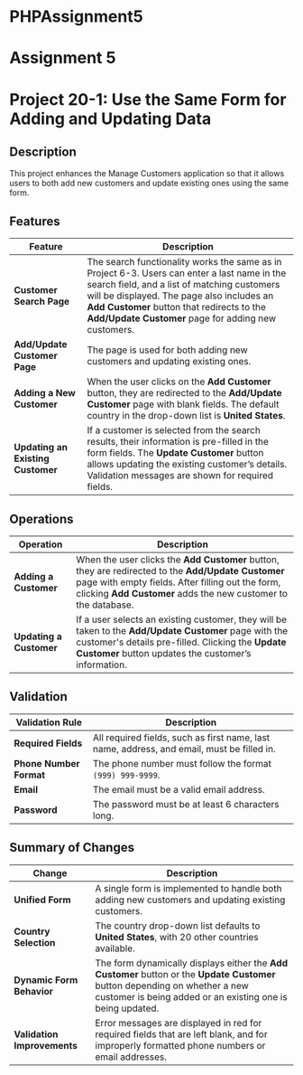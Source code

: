# PHPAssignment5
# Assignment 5


# Project 20-1: Use the Same Form for Adding and Updating Data

## Description

This project enhances the Manage Customers application so that it allows users to both add new customers and update existing ones using the same form.

## Features

| **Feature** | **Description** |
|-------------|-----------------|
| **Customer Search Page** | The search functionality works the same as in Project 6-3. Users can enter a last name in the search field, and a list of matching customers will be displayed. The page also includes an **Add Customer** button that redirects to the **Add/Update Customer** page for adding new customers. |
| **Add/Update Customer Page** | The page is used for both adding new customers and updating existing ones. |
| **Adding a New Customer** | When the user clicks on the **Add Customer** button, they are redirected to the **Add/Update Customer** page with blank fields. The default country in the drop-down list is **United States**. |
| **Updating an Existing Customer** | If a customer is selected from the search results, their information is pre-filled in the form fields. The **Update Customer** button allows updating the existing customer’s details. Validation messages are shown for required fields. |

## Operations

| **Operation** | **Description** |
|---------------|-----------------|
| **Adding a Customer** | When the user clicks the **Add Customer** button, they are redirected to the **Add/Update Customer** page with empty fields. After filling out the form, clicking **Add Customer** adds the new customer to the database. |
| **Updating a Customer** | If a user selects an existing customer, they will be taken to the **Add/Update Customer** page with the customer's details pre-filled. Clicking the **Update Customer** button updates the customer’s information. |

## Validation

| **Validation Rule** | **Description** |
|---------------------|-----------------|
| **Required Fields** | All required fields, such as first name, last name, address, and email, must be filled in. |
| **Phone Number Format** | The phone number must follow the format `(999) 999-9999`. |
| **Email** | The email must be a valid email address. |
| **Password** | The password must be at least 6 characters long. |

## Summary of Changes

| **Change** | **Description** |
|------------|-----------------|
| **Unified Form** | A single form is implemented to handle both adding new customers and updating existing customers. |
| **Country Selection** | The country drop-down list defaults to **United States**, with 20 other countries available. |
| **Dynamic Form Behavior** | The form dynamically displays either the **Add Customer** button or the **Update Customer** button depending on whether a new customer is being added or an existing one is being updated. |
| **Validation Improvements** | Error messages are displayed in red for required fields that are left blank, and for improperly formatted phone numbers or email addresses. |
